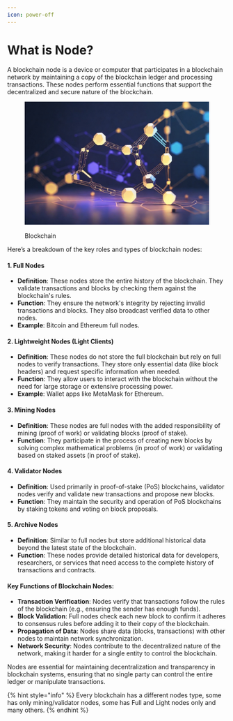 ```yaml
---
icon: power-off
---
```


# What is Node?

A blockchain node is a device or computer that participates in a blockchain network by maintaining a copy of the blockchain ledger and processing transactions. These nodes perform essential functions that support the decentralized and secure nature of the blockchain.

<figure><img src="../.gitbook/assets/image.png" alt=""><figcaption><p>Blockchain</p></figcaption></figure>

Here’s a breakdown of the key roles and types of blockchain nodes:

#### 1. **Full Nodes**

* **Definition**: These nodes store the entire history of the blockchain. They validate transactions and blocks by checking them against the blockchain's rules.
* **Function**: They ensure the network's integrity by rejecting invalid transactions and blocks. They also broadcast verified data to other nodes.
* **Example**: Bitcoin and Ethereum full nodes.

#### 2. **Lightweight Nodes (Light Clients)**

* **Definition**: These nodes do not store the full blockchain but rely on full nodes to verify transactions. They store only essential data (like block headers) and request specific information when needed.
* **Function**: They allow users to interact with the blockchain without the need for large storage or extensive processing power.
* **Example**: Wallet apps like MetaMask for Ethereum.

#### 3. **Mining Nodes**

* **Definition**: These nodes are full nodes with the added responsibility of mining (proof of work) or validating blocks (proof of stake).
* **Function**: They participate in the process of creating new blocks by solving complex mathematical problems (in proof of work) or validating based on staked assets (in proof of stake).

#### 4. **Validator Nodes**

* **Definition**: Used primarily in proof-of-stake (PoS) blockchains, validator nodes verify and validate new transactions and propose new blocks.
* **Function**: They maintain the security and operation of PoS blockchains by staking tokens and voting on block proposals.

#### 5. **Archive Nodes**

* **Definition**: Similar to full nodes but store additional historical data beyond the latest state of the blockchain.
* **Function**: These nodes provide detailed historical data for developers, researchers, or services that need access to the complete history of transactions and contracts.

#### Key Functions of Blockchain Nodes:

* **Transaction Verification**: Nodes verify that transactions follow the rules of the blockchain (e.g., ensuring the sender has enough funds).
* **Block Validation**: Full nodes check each new block to confirm it adheres to consensus rules before adding it to their copy of the blockchain.
* **Propagation of Data**: Nodes share data (blocks, transactions) with other nodes to maintain network synchronization.
* **Network Security**: Nodes contribute to the decentralized nature of the network, making it harder for a single entity to control the blockchain.

Nodes are essential for maintaining decentralization and transparency in blockchain systems, ensuring that no single party can control the entire ledger or manipulate transactions.

{% hint style="info" %}
Every blockchain has a different nodes type, some has only mining/validator nodes, some has Full and Light nodes only and many others.
{% endhint %}
